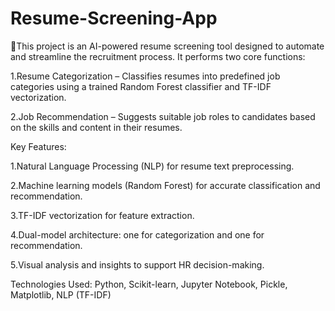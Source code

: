 # Resume-Screening-App
🧠This project is an AI-powered resume screening tool designed to automate and streamline the recruitment process. It performs two core functions:

1.Resume Categorization – Classifies resumes into predefined job categories using a trained Random Forest classifier and TF-IDF vectorization.

2.Job Recommendation – Suggests suitable job roles to candidates based on the skills and content in their resumes.

Key Features:

1.Natural Language Processing (NLP) for resume text preprocessing.

2.Machine learning models (Random Forest) for accurate classification and recommendation.

3.TF-IDF vectorization for feature extraction.

4.Dual-model architecture: one for categorization and one for recommendation.

5.Visual analysis and insights to support HR decision-making.

Technologies Used: Python, Scikit-learn, Jupyter Notebook, Pickle, Matplotlib, NLP (TF-IDF)
